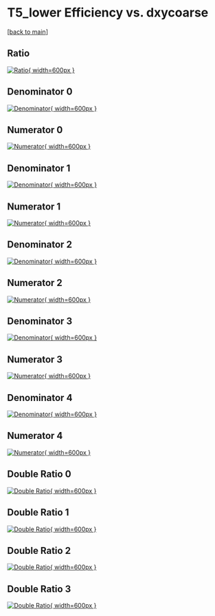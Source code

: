 # T5_lower Efficiency vs. dxycoarse

[[back to main](./)]



## Ratio

[![Ratio](../mtv/var/T5_lower_base_11_1_eff_dxycoarse.png){ width=600px }](../mtv/var/T5_lower_base_11_1_eff_dxycoarse.pdf)

## Denominator 0

[![Denominator](../mtv/den/T5_lower_base_11_1_eff_dxycoarse_den0.png){ width=600px }](../mtv/den/T5_lower_base_11_1_eff_dxycoarse_den0.pdf)

## Numerator 0

[![Numerator](../mtv/num/T5_lower_base_11_1_eff_dxycoarse_num0.png){ width=600px }](../mtv/num/T5_lower_base_11_1_eff_dxycoarse_num0.pdf)

## Denominator 1

[![Denominator](../mtv/den/T5_lower_base_11_1_eff_dxycoarse_den1.png){ width=600px }](../mtv/den/T5_lower_base_11_1_eff_dxycoarse_den1.pdf)

## Numerator 1

[![Numerator](../mtv/num/T5_lower_base_11_1_eff_dxycoarse_num1.png){ width=600px }](../mtv/num/T5_lower_base_11_1_eff_dxycoarse_num1.pdf)

## Denominator 2

[![Denominator](../mtv/den/T5_lower_base_11_1_eff_dxycoarse_den2.png){ width=600px }](../mtv/den/T5_lower_base_11_1_eff_dxycoarse_den2.pdf)

## Numerator 2

[![Numerator](../mtv/num/T5_lower_base_11_1_eff_dxycoarse_num2.png){ width=600px }](../mtv/num/T5_lower_base_11_1_eff_dxycoarse_num2.pdf)

## Denominator 3

[![Denominator](../mtv/den/T5_lower_base_11_1_eff_dxycoarse_den3.png){ width=600px }](../mtv/den/T5_lower_base_11_1_eff_dxycoarse_den3.pdf)

## Numerator 3

[![Numerator](../mtv/num/T5_lower_base_11_1_eff_dxycoarse_num3.png){ width=600px }](../mtv/num/T5_lower_base_11_1_eff_dxycoarse_num3.pdf)

## Denominator 4

[![Denominator](../mtv/den/T5_lower_base_11_1_eff_dxycoarse_den4.png){ width=600px }](../mtv/den/T5_lower_base_11_1_eff_dxycoarse_den4.pdf)

## Numerator 4

[![Numerator](../mtv/num/T5_lower_base_11_1_eff_dxycoarse_num4.png){ width=600px }](../mtv/num/T5_lower_base_11_1_eff_dxycoarse_num4.pdf)

## Double Ratio 0

[![Double Ratio](../mtv/ratio/T5_lower_base_11_1_eff_dxycoarse_ratio0.png){ width=600px }](../mtv/ratio/T5_lower_base_11_1_eff_dxycoarse_ratio0.pdf)

## Double Ratio 1

[![Double Ratio](../mtv/ratio/T5_lower_base_11_1_eff_dxycoarse_ratio1.png){ width=600px }](../mtv/ratio/T5_lower_base_11_1_eff_dxycoarse_ratio1.pdf)

## Double Ratio 2

[![Double Ratio](../mtv/ratio/T5_lower_base_11_1_eff_dxycoarse_ratio2.png){ width=600px }](../mtv/ratio/T5_lower_base_11_1_eff_dxycoarse_ratio2.pdf)

## Double Ratio 3

[![Double Ratio](../mtv/ratio/T5_lower_base_11_1_eff_dxycoarse_ratio3.png){ width=600px }](../mtv/ratio/T5_lower_base_11_1_eff_dxycoarse_ratio3.pdf)

